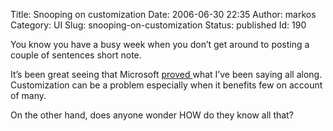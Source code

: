 Title: Snooping on customization
Date: 2006-06-30 22:35
Author: markos
Category: UI
Slug: snooping-on-customization
Status: published
Id: 190

<html>
 <body>
  <div>
   <p>
    You know you have a busy week when you don’t get around to posting a couple of sentences short note.
   </p>
   <p>
    It’s been great seeing that Microsoft
    <a href="http://blogs.msdn.com/jensenh/archive/2006/06/27/648269.aspx">
     proved
    </a>
    what I’ve been saying all along. Customization can be a problem especially when it benefits few on account of many.
   </p>
   <p>
    On the other hand, does anyone wonder HOW do they know all that?
   </p>
  </div>
 </body>
</html>